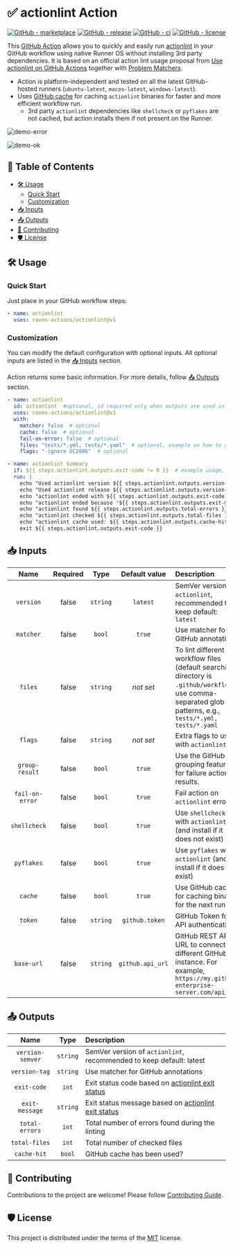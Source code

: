 # ✅ actionlint Action

[![GitHub - marketplace](https://img.shields.io/badge/marketplace-actionlint-blue?logo=github&style=flat-square)](https://github.com/marketplace/actions/actionlint)
[![GitHub - release](https://img.shields.io/github/v/release/raven-actions/actionlint?style=flat-square)](https://github.com/raven-actions/actionlint/releases/latest)
[![GitHub - ci](https://img.shields.io/github/actions/workflow/status/raven-actions/actionlint/ci.yml?logo=github&label=CI&style=flat-square&branch=main&event=push)](https://github.com/raven-actions/actionlint/actions/workflows/ci.yml?query=branch%3Amain+event%3Apush)
[![GitHub - license](https://img.shields.io/github/license/raven-actions/actionlint?style=flat-square)](https://github.com/raven-actions/actionlint/blob/main/LICENSE)

This [GitHub Action](https://github.com/features/actions) allows you to quickly and easily run [actionlint](https://github.com/rhysd/actionlint) in your GitHub workflow using native Runner OS without installing 3rd party dependencies. It is based on an official action lint usage proposal from [Use actionlint on GitHub Actions](https://github.com/rhysd/actionlint/blob/main/docs/usage.md#use-actionlint-on-github-actions) together with [Problem Matchers](https://github.com/rhysd/actionlint/blob/main/docs/usage.md#problem-matchers).

- Action is platform-independent and tested on all the latest GitHub-hosted runners (`ubuntu-latest`, `macos-latest`, `windows-latest`).
- Uses [GitHub cache](https://docs.github.com/en/actions/using-workflows/caching-dependencies-to-speed-up-workflows) for caching `actionlint` binaries for faster and more efficient workflow run.
  - 3rd party `actionlint` dependencies like `shellcheck` or `pyflakes` are not cached, but action installs them if not present on the Runner.

![demo-error](https://raw.githubusercontent.com/raven-actions/actionlint/main/assets/images/demo-error.png)

![demo-ok](https://raw.githubusercontent.com/raven-actions/actionlint/main/assets/images/demo-ok.png)

## 📑 Table of Contents <!-- omit in toc -->

- [🛠️ Usage](#️-usage)
  - [Quick Start](#quick-start)
  - [Customization](#customization)
- [📥 Inputs](#-inputs)
- [📤 Outputs](#-outputs)
- [👥 Contributing](#-contributing)
- [🛡️ License](#️-license)

## 🛠️ Usage

### Quick Start

Just place in your GitHub workflow steps:

```yaml
- name: actionlint
  uses: raven-actions/actionlint@v1
```

### Customization

You can modify the default configuration with optional inputs. All optional inputs are listed in the [📥 Inputs](#-inputs) section.

Action returns some basic information. For more details, follow [📤 Outputs](#-outputs) section.

```yaml
- name: actionlint
  id: actionlint  #optional, id required only when outputs are used in the workflow steps later
  uses: raven-actions/actionlint@v1
  with:
    matcher: false  # optional
    cache: false  # optional
    fail-on-error: false  # optional
    files: "tests/*.yml, tests/*.yaml"  # optional, example on how to grab all .yml and .yaml files from the test directory
    flags: "-ignore SC2086"  # optional

- name: actionlint Summary
  if: ${{ steps.actionlint.outputs.exit-code != 0 }}  # example usage, do echo only when actionlint action failed
  run: |
    echo "Used actionlint version ${{ steps.actionlint.outputs.version-semver }}"
    echo "Used actionlint release ${{ steps.actionlint.outputs.version-tag }}"
    echo "actionlint ended with ${{ steps.actionlint.outputs.exit-code }} exit code"
    echo "actionlint ended because '${{ steps.actionlint.outputs.exit-message }}'"
    echo "actionlint found ${{ steps.actionlint.outputs.total-errors }} errors"
    echo "actionlint checked ${{ steps.actionlint.outputs.total-files }} files"
    echo "actionlint cache used: ${{ steps.actionlint.outputs.cache-hit }}"
    exit ${{ steps.actionlint.outputs.exit-code }}
```

## 📥 Inputs

|      Name       | Required |   Type   |  Default value   | Description                                                                                                                                                 |
| :-------------: | :------: | :------: | :--------------: | :---------------------------------------------------------------------------------------------------------------------------------------------------------- |
|    `version`    |  false   | `string` |     `latest`     | SemVer version of `actionlint`, recommended to keep default: `latest`                                                                                       |
|    `matcher`    |  false   |  `bool`  |      `true`      | Use matcher for GitHub annotations.                                                                                                                         |
|     `files`     |  false   | `string` |     *not set*    | To lint different workflow files (default searching directory is `.github/workflows`), use comma-separated glob patterns, e.g., `tests/*.yml, tests/*.yaml` |
|     `flags`     |  false   | `string` |     *not set*    | Extra flags to use with `actionlint`                                                                                                                        |
| `group-result`  |  false   |  `bool`  |      `true`      | Use the GitHub log grouping feature for failure actionlint results.                                                                                         |
| `fail-on-error` |  false   |  `bool`  |      `true`      | Fail action on `actionlint` errors.                                                                                                                         |
|  `shellcheck`   |  false   |  `bool`  |      `true`      | Use `shellcheck` with `actionlint` (and install if it does not exist)                                                                                       |
|   `pyflakes`    |  false   |  `bool`  |      `true`      | Use `pyflakes` with `actionlint` (and install if it does not exist)                                                                                         |
|     `cache`     |  false   |  `bool`  |      `true`      | Use GitHub cache for caching binaries for the next runs.                                                                                                    |
|     `token`     |  false   | `string` |  `github.token`  | GitHub Token for API authentication.                                                                                                                        |
|   `base-url`    |  false   | `string` | `github.api_url` | GitHub REST API URL to connect to a different GitHub instance. For example, `https://my.github-enterprise-server.com/api/v3`                                |

## 📤 Outputs

|       Name       |   Type   | Description                                                                                                                    |
| :--------------: | :------: | :----------------------------------------------------------------------------------------------------------------------------- |
| `version-semver` | `string` | SemVer version of `actionlint`, recommended to keep default: latest                                                            |
|  `version-tag`   | `string` | Use matcher for GitHub annotations                                                                                             |
|   `exit-code`    |  `int`   | Exit status code based on [actionlint exit status](https://github.com/rhysd/actionlint/blob/main/docs/usage.md#exit-status)    |
|  `exit-message`  | `string` | Exit status message based on [actionlint exit status](https://github.com/rhysd/actionlint/blob/main/docs/usage.md#exit-status) |
|  `total-errors`  |  `int`   | Total number of errors found during the linting                                                                                |
|  `total-files`   |  `int`   | Total number of checked files                                                                                                  |
|   `cache-hit`    |  `bool`  | GitHub cache has been used?                                                                                                    |

## 👥 Contributing

Contributions to the project are welcome! Please follow [Contributing Guide](https://github.com/raven-actions/actionlint/blob/main/.github/CONTRIBUTING.md).

## 🛡️ License

This project is distributed under the terms of the [MIT](https://github.com/raven-actions/actionlint/blob/main/LICENSE) license.
